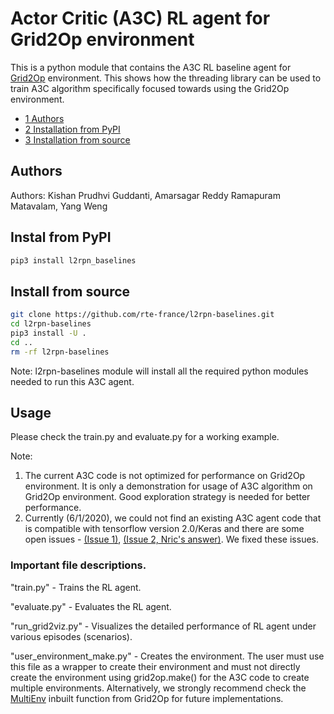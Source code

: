 # Actor Critic (A3C) RL agent for Grid2Op environment

This is a python module that contains the A3C RL baseline agent for [Grid2Op](https://github.com/rte-france/Grid2Op) environment. This shows how the threading library can be used to train A3C algorithm specifically focused towards using the Grid2Op environment.
*   [1 Authors](#authors)
*   [2 Installation from PyPI](#installation_1)
*   [3 Installation from source](#installation_2)

## Authors

Authors: Kishan Prudhvi Guddanti, Amarsagar Reddy Ramapuram Matavalam, Yang Weng

## Instal from PyPI
```sh
pip3 install l2rpn_baselines
```
## Install from source
```sh
git clone https://github.com/rte-france/l2rpn-baselines.git
cd l2rpn-baselines
pip3 install -U .
cd ..
rm -rf l2rpn-baselines
```
Note: l2rpn-baselines module will install all the required python modules needed to run this A3C agent.

## Usage
Please check the train.py and evaluate.py for a working example.

Note: 
1) The current A3C code is not optimized for performance on Grid2Op environment. It is only a demonstration for usage of A3C algorithm on Grid2Op environment. Good exploration strategy is needed for better performance.
2) Currently (6/1/2020), we could not find an existing A3C agent code that is compatible with tensorflow version 2.0/Keras and there are some open issues - [(Issue 1)](https://github.com/germain-hug/Deep-RL-Keras/issues/22), [(Issue 2, Nric's answer)](https://stackoverflow.com/questions/44172165/how-to-train-the-network-only-on-one-output-when-there-are-multiple-outputs). We fixed these issues.

### Important file descriptions.
"train.py" - Trains the RL agent.

"evaluate.py" - Evaluates the RL agent.

"run_grid2viz.py" - Visualizes the detailed performance of RL agent under various episodes (scenarios).

"user_environment_make.py" - Creates the environment. The user must use this file as a wrapper to create their environment and must not directly create the environment using grid2op.make() for the A3C code to create multiple environments. Alternatively, we strongly recommend check the [MultiEnv](https://grid2op.readthedocs.io/en/latest/environment.html#grid2op.Environment.MultiEnvironment) inbuilt function from Grid2Op for future implementations.
